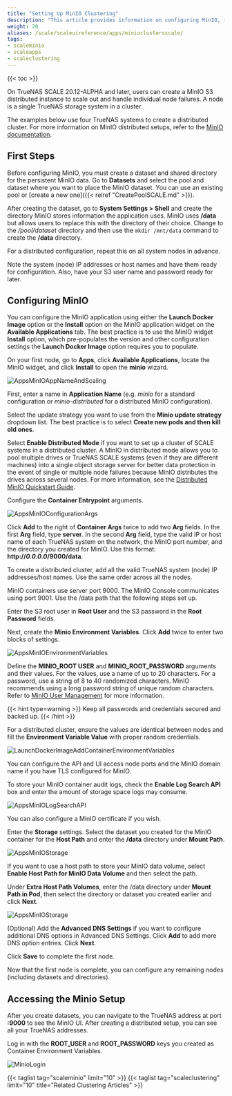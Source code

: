 ```yaml
---
title: "Setting Up MinIO Clustering"
description: "This article provides information on configuring MinIO, including instructions for a distributed cluster configuration, using the official application widget for MinIO."
weight: 20
aliases: /scale/scaleuireference/apps/minioclustersscale/
tags:
- scaleminio
- scaleapps
- scaleclustering
---
```


{{< toc >}}

On TrueNAS SCALE 20.12-ALPHA and later, users can create a MinIO S3 distributed instance to scale out and handle individual node failures. A node is a single TrueNAS storage system in a cluster.

The examples below use four TrueNAS systems to create a distributed cluster.
For more information on MinIO distributed setups, refer to the [MinIO documentation](https://docs.min.io/docs/distributed-minio-quickstart-guide.html).

## First Steps

Before configuring MinIO, you must create a dataset and shared directory for the persistent MinIO data. 
Go to **Datasets** and select the pool and dataset where you want to place the MinIO dataset. 
You can use an existing pool or [create a new one]({{< relref "CreatePoolSCALE.md" >}}). 

After creating the dataset, go to **System Settings > Shell** and create the directory MinIO stores information the application uses. 
MinIO uses **/data** but allows users to replace this with the directory of their choice. 
Change to the */pool/dataset* directory and then use the `mkdir /mnt/data` command to create the **/data** directory. 

For a distributed configuration, repeat this on all system nodes in advance. 

Note the system (node) IP addresses or host names and have them ready for configuration. Also, have your S3 user name and password ready for later.

## Configuring MinIO

You can configure the MinIO application using either the **Launch Docker Image** option or the **Install** option on the MinIO application widget on the **Available Applications** tab. The best practice is to use the MinIO widget **Install** option, which pre-populates the version and other configuration settings the **Launch Docker Image** option requires you to populate.

On your first node, go to **Apps**, click **Available Applications**, locate the MinIO widget, and click **Install** to open the **minio** wizard.

![AppsMinIOAppNameAndScaling](/images/SCALE/22.12/AppsMinIOAppNameAndScaling.png "MinIO Setup Wizard")

First, enter a name in **Application Name** (e.g. *minio* for a standard configuration or *minio-distributed* for a distributed MinIO configuration). 

Select the update strategy you want to use from the **Minio update strategy** dropdown list. The best practice is to select **Create new pods and then kill old ones**.

Select **Enable Distributed Mode** if you want to set up a cluster of SCALE systems in a distributed cluster. 
A MinIO in distributed mode allows you to pool multiple drives or TrueNAS SCALE systems (even if they are different machines) into a single object storage server for better data protection in the event of single or multiple node failures because MinIO distributes the drives across several nodes. 
For more information, see the [Distributed MinIO Quickstart Guide](https://docs.min.io/docs/distributed-minio-quickstart-guide).

Configure the **Container Entrypoint** arguments. 

![AppsMinIOConfigurationArgs](/images/SCALE/22.12/AppsMinIOConfigurationArgs.png "MinIO Container Entrypoint Arguments")

Click **Add** to the right of **Container Args** twice to add two **Arg** fields. 
In the first **Arg** field, type **server**. 
In the second **Arg** field, type the valid IP or host name of each TrueNAS system on the network, the MinIO port number, and the directory you created for MinIO. Use this format: <file>**http://*0.0.0.0*/9000/data**</file>.

To create a distributed cluster, add all the valid TrueNAS system (node) IP addresses/host names. Use the same order across all the nodes.

MinIO containers use server port 9000. The MinIO Console communicates using port 9001.
Use the <file>/data</file> path that the following steps set up.

Enter the S3 root user in **Root User** and the S3 password in the **Root Password** fields. 

Next, create the **Minio Environment Variables**. Click **Add** twice to enter two blocks of settings. 

![AppsMinIOEnvironmentVariables](/images/SCALE/22.12/AppsMinIOEnvironmentVariables.png "MinIO Environment Variables")

Define the **MINIO_ROOT USER** and **MINIO_ROOT_PASSWORD** arguments and their values. 
For the values, use a name of up to 20 characters. For a password, use a string of 8 to 40 randomized characters. 
MinIO recommends using a long password string of unique random characters. 
Refer to [MinIO User Management](https://docs.min.io/minio/baremetal/security/minio-identity-management/user-management.html) for more information.

{{< hint type=warning >}}
Keep all passwords and credentials secured and backed up.
{{< /hint >}}

For a distributed cluster, ensure the values are identical between nodes and fill the **Environment Variable Value** with proper random credentials.

![LaunchDockerImageAddContainerEnvironmentVariables](/images/SCALE/22.12/LaunchDockerImageAddContainerEnvironmentVariables.png "Environment Variables")

You can configure the API and UI access node ports and the MinIO domain name if you have TLS configured for MinIO. 

To store your MinIO container audit logs, check the **Enable Log Search API** box and enter the amount of storage space logs may consume.

![AppsMinIOLogSearchAPI](/images/SCALE/22.12/AppsMinIOLogSearchAPI.png "MinIO LogSearchAPI")

You can also configure a MinIO certificate if you wish.

Enter the **Storage** settings. 
Select the dataset you created for the MinIO container for the **Host Path** and enter the <file>**/data**</file> directory under **Mount Path**.

![AppsMinIOStorage](/images/SCALE/22.12/AppsMinIOStorage.png "Host Path Volumes")

If you want to use a host path to store your MinIO data volume, select **Enable Host Path for MinIO Data Volume** and then select the path. 

Under **Extra Host Path Volumes**, enter the <file>/data</file> directory under **Mount Path in Pod**, then select the directory or dataset you created earlier and click **Next**.

![AppsMinIOStorage](/images/SCALE/22.02/AppsMinIOStorage.png "Storage Host Path")

(Optional) Add the **Advanced DNS Settings** if you want to configure additional DNS options in Advanced DNS Settings. 
Click **Add** to add more DNS option entries. Click **Next**.

Click **Save** to complete the first node.

Now that the first node is complete, you can configure any remaining nodes (including datasets and directories).

## Accessing the Minio Setup

After you create datasets, you can navigate to the TrueNAS address at port **:9000** to see the MinIO UI. After creating a distributed setup, you can see all your TrueNAS addresses.

Log in with the **ROOT_USER** and **ROOT_PASSWORD** keys you created as Container Environment Variables.

![MinioLogin](/images/SCALE/MinioLogin.png "MinIO Login")


{{< taglist tag="scaleminio" limit="10" >}}
{{< taglist tag="scaleclustering" limit="10" title="Related Clustering Articles" >}}
